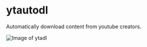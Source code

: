 # ytautodl
Automatically download content from youtube creators.

![Image of ytadl](https://i.imgur.com/j1yKqUE.gif)
